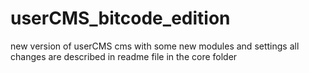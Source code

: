# userCMS_bitcode_edition
new version of userCMS cms with some new modules and settings
all changes are described in readme file in the core folder
